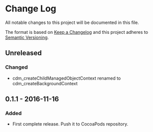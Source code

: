 # Change Log
All notable changes to this project will be documented in this file.

The format is based on [Keep a Changelog](http://keepachangelog.com/) 
and this project adheres to [Semantic Versioning](http://semver.org/).

## Unreleased
### Changed
- cdm\_createChildManagedObjectContext renamed to cdm\_createBackgroundContext

## 0.1.1 - 2016-11-16
### Added
- First complete release. Push it to CocoaPods repository.

